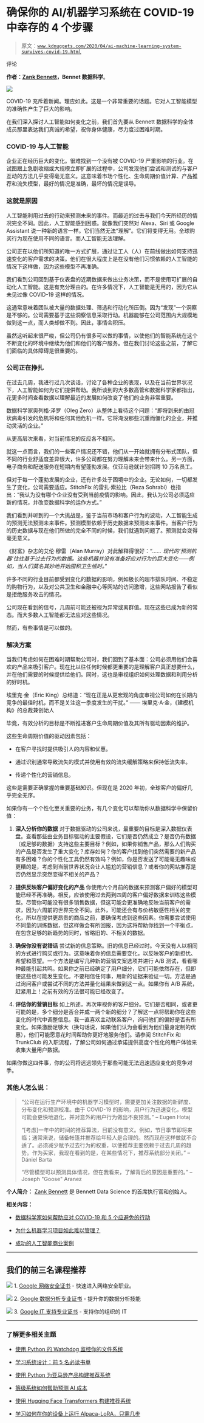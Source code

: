 # 确保你的 AI/机器学习系统在 COVID-19 中幸存的 4 个步骤

> 原文：[`www.kdnuggets.com/2020/04/ai-machine-learning-system-survives-covid-19.html`](https://www.kdnuggets.com/2020/04/ai-machine-learning-system-survives-covid-19.html)

评论

**作者：[Zank Bennett](https://www.linkedin.com/in/zankb/)，Bennet 数据科学**。

![](img/e8037f533bc00ee15dce8f19b2d44ee2.png)

COVID-19 充斥着新闻。理应如此。这是一个非常重要的话题。它对人工智能模型的准确性产生了巨大的影响。

在我们深入探讨人工智能如何变化之前，我们首先要从 Bennett 数据科学的全体成员那里表达我们真诚的希望，祝你身体健康，尽力度过困难时期。

### COVID-19 与人工智能

企业正在经历巨大的变化。很难找到一个没有被 COVID-19 严重影响的行业。在试图跟上急剧收缩或大规模立即扩展的过程中，公司发现他们尝试和测试的与客户互动的方法几乎变得毫无意义。这意味着市场个性化、生命周期价值计算、产品推荐和流失模型，最好的情况是准确，最坏的情况是误导。

### 这就是原因

人工智能利用过去的行动来预测未来的事件。而最近的过去与我们今天所经历的情况完全不同。因此，人工智能感到困惑。就像我们突然对 Alexa、Siri 或 Google Assistant 说一种新的语言一样。它们当然无法“理解”。它们将变得无用。全球购买行为现在使用不同的语言。而人工智能无法理解。

公司正在以他们所知道的唯一方式扩展，通过让工人（人）在前线做出如何支持迅速变化的客户需求的决策。他们在很大程度上是在没有他们习惯依赖的人工智能的情况下这样做，因为这些模型不再准确。

我们看到公司回到基于仪表盘的近期数据来做出业务决策，而不是使用可扩展的自动化人工智能。这是有充分理由的。在许多情况下，人工智能是无用的，因为它从未见过像 COVID-19 这样的情况。

这通常意味着团队被大量的数据处理、筛选和行动化所压倒。因为“发现”一个洞察是不够的。公司需要基于这些洞察信息采取行动。机器能够在公司范围内大规模地做到这一点，而人类却做不到。因此，事情会积压。

虽然这听起来很严峻，但公司仍有很多可以做的事情，以使他们的智能系统在这个不断变化的环境中继续为他们和他们的客户服务。但在我们讨论这些之前，了解它们面临的具体障碍是很重要的。

### 公司正在挣扎

在过去几周，我进行过几次谈话，讨论了各种企业的表现，以及在当前世界状况下，人工智能如何为它们提供帮助。我所谈到的大多数高管和数据科学家都指出，花更多时间查看数据以理解最近的发展如何改变了他们的业务非常重要。

数据科学家奥列格·泽罗（Oleg Żero）从整体上看待这个问题：“即将到来的由冠状病毒引发的危机将和任何其他危机一样。它将淹没那些沉重而僵化的企业，并推动灵活的企业。”

从更高层次来看，对当前情况的反应各不相同。

就这一点而言，我们的一些客户情况还不错，他们从一开始就拥有分布式团队，但不同的行业舒适度差异很大，许多公司都在努力理解未来会带来什么。另一方面，电子商务和配送服务在短期内有望蓬勃发展。仅亚马逊就计划招聘 10 万名员工。

但对于每一个蓬勃发展的企业，还有许多处于困境中的企业。无论如何，一切都发生了变化，公司需要适应。StitchFix 的雷扎·索拉比（Reza Sohrabi）也指出：“我认为没有哪个企业没有受到当前疫情的影响。因此，我认为公司必须适应新的情况，并改变数据科学的运作方式。”

我们看到并听到的一个大挑战是，鉴于当前市场和客户行为的波动，人工智能生成的预测无法预测未来事件。预测模型依赖于历史数据来预测未来事件。当客户行为的历史数据与现在他们所做的完全不同的时候，我们就遇到问题了。预测就会变得毫无意义。

《财富》杂志的艾伦·穆雷（Alan Murray）对此解释得很好：“*…… 现代的‘预测机器’往往基于过去行为的数据。这些机器并没有准备好应对行为的巨大变化——例如，当人们莫名其妙地开始囤积卫生纸时。*”

许多不同的行业目前都受到变化的数据的影响，例如极长的超市排队时间、不稳定的购物行为，以及对公共卫生和金融中心等网站的访问激增，这些网站报告了看似是拒绝服务攻击的情况。

公司现在看到的信号，几周前可能还被视为异常或离群值。现在这些已成为新的常态。而大多数人工智能都无法应对这些情况。

然而，有些事情是可以做的。

### 解决方案

当我们考虑如何在困难时期帮助公司时，我们回到了基本面：公司必须用他们会喜欢的产品来吸引客户。现在比以往任何时候都更重要的是理解客户真正想要什么，并在他们需要的时候提供给他们。同时，这也是审视组织如何处理数据和利用分析的好时机。

埃里克·金（Eric King）总结道：“现在正是从更宏观的角度审视公司如何在长期内竞争的最佳时机，而不是关注这一季度发生的干扰。” —— 埃里克·A·金，《建模机构》的总裁兼创始人

毕竟，有效分析的目标是不断推进客户生命周期价值及其所有驱动因素的维护。

这些生命周期价值的驱动因素包括：

+   在客户寻找时提供吸引人的内容和优惠。

+   通过识别通常导致流失的模式并使用有效的流失缓解策略来保持低流失率。

+   传递个性化的营销信息。

这些是需要正确掌握的重要基础知识。但现在是 2020 年初，全球客户的偏好几乎完全无序。

如果你有一个个性化至关重要的业务，有几个变化可以帮助你从数据科学中保留价值：

1.  **深入分析你的数据** 对于数据驱动的公司来说，最重要的目标是深入数据仪表盘。查看那些由业务目标驱动的主要假设，它们是否仍然成立？是否仍有数据（或足够的数据）支持这些主要目标？例如，如果你销售产品，那么人们购买的产品是否发生了重大变化？库存如何？你的客户找到他们突然需要的新产品有多困难？你的个性化工具仍然有效吗？例如，你是否发送了可能毫无趣味或更糟的是，考虑到当前世界状况会让人尴尬的营销信息？或者你的网站推荐是否仍然显示突然变得不相关的产品？

1.  **提供反映客户偏好变化的产品** 你使用六个月前的数据来预测客户偏好的模型可能已经不再准确。相反，应该使用过去两到四周的客户偏好数据来训练这些模型。尽管你可能没有很多销售数据，但这可能会更准确地反映当前客户的需求，因为六周前的世界完全不同。此外，可能还会有与价格敏感性相关的变化，所以在提供更昂贵的商品之前，要确保考虑到这些因素。你需要尝试使用不同量的训练数据，但这样做会有所回报，因为这将帮助你找到一个平衡点，在包含足够的新趋势的同时，省略旧的、不相关的数据。

1.  **确保你没有说错话** 尝试新的信息策略。旧的信息已经过时。今天没有人以相同的方式进行购买或行为。这意味着你的信息需要变化，以反映客户的新担忧、希望和愿望。一个方法是编写几种新的营销文案选项并进行 A/B 测试，看看哪种最能引起共鸣。如果你之前已经确定了用户细分，它们可能依然存在，但即便这些也可能发生变化。不要相信任何事，用新的证据来验证一切。方法是通过询问客户或尝试不同的方法并量化结果来做到这一点。如果你有 A/B 系统，赶紧用上！之前有效的方法很可能已经改变了。

1.  **评估你的营销目标** 如上所述，再次审视你的客户细分。它们是否相同，或者更可能的是，多个细分是否合并成一两个新的细分？了解这一点将帮助你在这些变化的时代中调整信息。我一直喜欢主动联系客户，询问他们的偏好是否有所变化。如果激励足够大（换句话说，如果他们认为会看到为他们量身定制的优惠），他们可能愿意花时间帮助你更好地服务他们。请参阅 StitchFix 和 TrunkClub 的入职流程，了解公司如何通过承诺提供高度个性化的用户体验来收集大量用户数据。

如果你做这四件事，你的公司将远远领先于那些可能无法迅速适应变化的竞争对手。

### 其他人怎么说：

> “公司在运行生产环境中的机器学习模型时，需要更加关注数据的新鲜度、分布变化和预测校准。由于 COVID-19 的影响，用户行为迅速变化，模型可能会更快地退化，并对意外的用户行为做出不良预测。” – Eugen Hotaj
> 
> “[考虑]一年中的时间的推荐算法，目前没有意义。例如，节日季节即将来临；通常来说，储备帐篷并推荐给年轻人是合理的。然而现在这样做就不合适了。必须减少赋予过去行为的权重，以便推荐主要依赖于过去几周的趋势。作为买家，我现在看到的是，在某些情况下，推荐系统部分关闭。” – Dániel Barta
> 
> “尽管模型可以预测具体情况，但在我看来，了解背后的原因是重要的。” – Joseph "Goose" Aranez

**个人简介：** [Zank Bennett](https://bennettdatascience.com/newsletter-signup/?utm_source=kdnuggets) 是 Bennett Data Science 的首席执行官和创始人。

**相关内容：**

+   [数据科学家如何帮助应对 COVID-19 和 5 个应避免的行动](https://www.kdnuggets.com/2020/04/5-ways-data-scientists-can-help-covid-19.html)

+   [为什么机器学习项目如此难以管理？](https://www.kdnuggets.com/2020/02/machine-learning-projects-manage.html)

+   [成功的人工智能商业案例](https://www.kdnuggets.com/2020/04/successful-use-cases-ai-business.html)

* * *

## 我们的前三名课程推荐

![](img/0244c01ba9267c002ef39d4907e0b8fb.png) 1\. [Google 网络安全证书](https://www.kdnuggets.com/google-cybersecurity) - 快速进入网络安全职业。

![](img/e225c49c3c91745821c8c0368bf04711.png) 2\. [Google 数据分析专业证书](https://www.kdnuggets.com/google-data-analytics) - 提升你的数据分析技能

![](img/0244c01ba9267c002ef39d4907e0b8fb.png) 3\. [Google IT 支持专业证书](https://www.kdnuggets.com/google-itsupport) - 支持你的组织的 IT

* * *

### 了解更多相关主题

+   [使用 Python 的 Watchdog 监控你的文件系统](https://www.kdnuggets.com/monitor-your-file-system-with-pythons-watchdog)

+   [学习系统设计：前 5 名必读书单](https://www.kdnuggets.com/learning-system-design-top-5-essential-reads)

+   [使用 Python 为亚马逊产品构建推荐系统](https://www.kdnuggets.com/2023/02/building-recommender-system-amazon-products-python.html)

+   [等级系统如何帮助预测 AI 成本](https://www.kdnuggets.com/2022/03/level-system-help-forecast-ai-costs.html)

+   [使用 Hugging Face Transformers 构建推荐系统](https://www.kdnuggets.com/building-a-recommendation-system-with-hugging-face-transformers)

+   [学习如何在你的设备上运行 Alpaca-LoRA，只需几步](https://www.kdnuggets.com/2023/05/learn-run-alpacalora-device-steps.html)

